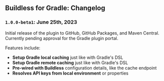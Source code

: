 
## Buildless for Gradle: Changelog

### `1.0.0-beta1`: June 25th, 2023

Initial release of the plugin to GitHub, GitHub Packages, and Maven Central. Currently pending approval for the Gradle
plugin portal.

Features include:

- **Setup Gradle local caching** just like with Gradle's DSL
- **Setup Gradle remote caching** just like with Gradle's DSL
- **Pre-wired with Buildless** configuration details, like the cache endpoint
- **Resolves API keys from local environment** or properties
